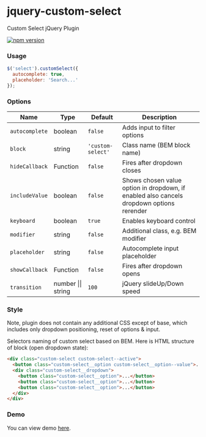 # jquery-custom-select
Custom Select jQuery Plugin

[![npm version](https://img.shields.io/npm/v/jquery-custom-select.svg)](https://npmjs.com/package/jquery-custom-select)

### Usage

```js
$('select').customSelect({
  autocomplete: true,
  placeholder: 'Search...'
});
```

### Options

Name | Type | Default | Description
---- | ---- | ------- | -----------
`autocomplete` | boolean | `false` | Adds input to filter options
`block` | string | `'custom-select'` | Class name (BEM block name)
`hideCallback` | Function | `false` | Fires after dropdown closes
`includeValue` | boolean | `false` | Shows chosen value option in dropdown, if enabled also cancels dropdown options rerender
`keyboard` | boolean | `true` | Enables keyboard control
`modifier` | string | `false` | Additional class, e.g. BEM modifier
`placeholder` | string | `false` | Autocomplete input placeholder
`showCallback` | Function | `false` | Fires after dropdown opens
`transition` | number &#124;&#124; string | `100` | jQuery slideUp/Down speed

### Style

Note, plugin does not contain any additional CSS except of base, which includes only dropdown positioning, reset of options & input. 

Selectors naming of custom select based on BEM. Here is HTML structure of block (open dropdown state):

```html
<div class="custom-select custom-select--active">
  <button class="custom-select__option custom-select__option--value">...</button>
  <div class="custom-select__dropdown">
    <button class="custom-select__option">...</button>
    <button class="custom-select__option">...</button>
    <button class="custom-select__option">...</button>
  </div>
</div>
```

### Demo

You can view demo [here](https://kvlsrg.github.io/jquery-custom-select/).
